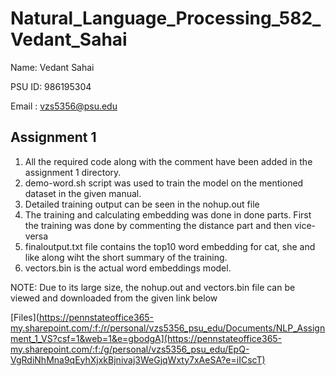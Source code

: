 # Natural_Language_Processing_582_Vedant_Sahai

Name: Vedant Sahai

PSU ID: 986195304

Email : vzs5356@psu.edu

## Assignment 1

1. All the required code along with the comment have been added in the assignment 1 directory.
2. demo-word.sh script was used to train the model on the mentioned dataset in the given manual.
3. Detailed training output can be seen in the nohup.out file
4. The training and calculating embedding was done in done parts. First the training was done by commenting the distance part and then vice-versa
5. finaloutput.txt file contains the top10 word embedding for cat, she and like along wiht the short summary of the training.
6. vectors.bin is the actual word embeddings model.

NOTE: Due to its large size, the nohup.out and vectors.bin file can be viewed and downloaded from the given link below

[Files](https://pennstateoffice365-my.sharepoint.com/:f:/r/personal/vzs5356_psu_edu/Documents/NLP_Assignment_1_VS?csf=1&web=1&e=gbodgA](https://pennstateoffice365-my.sharepoint.com/:f:/g/personal/vzs5356_psu_edu/EpQ-VgRdiNhMna9qEyhXjxkBjnivaj3WeGjqWxty7xAeSA?e=iICscT)

